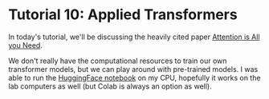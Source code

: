 # Tutorial 10: Applied Transformers

In today's tutorial, we'll be discussing the heavily cited paper [Attention is All you Need](https://arxiv.org/abs/1706.03762).

We don't really have the computational resources to train our own transformer models, but we can play around with pre-trained models. I was able to run the [HuggingFace notebook](10-transformers.ipynb) on my CPU, hopefully it works on the lab computers as well (but Colab is always an option as well).